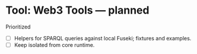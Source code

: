 # Tool: Web3 Tools — planned

Prioritized
- [ ] Helpers for SPARQL queries against local Fuseki; fixtures and examples.
- [ ] Keep isolated from core runtime.
